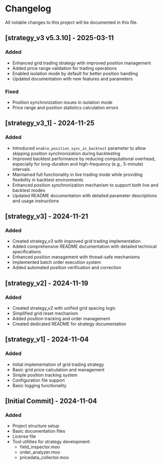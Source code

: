 # Changelog

All notable changes to this project will be documented in this file.

## [strategy_v3 v5.3.10] - 2025-03-11
### Added
- Enhanced grid trading strategy with improved position management
- Added price range validation for trading operations
- Enabled isolation mode by default for better position handling
- Updated documentation with new features and parameters
### Fixed
- Position synchronization issues in isolation mode
- Price range and position statistics calculation errors

## [strategy_v3_1] - 2024-11-25
### Added
- Introduced `enable_position_sync_in_backtest` parameter to allow skipping position synchronization during backtesting
- Improved backtest performance by reducing computational overhead, especially for long-duration and high-frequency (e.g., 5-minute) intervals
- Maintained full functionality in live trading mode while providing flexibility in backtest environments
- Enhanced position synchronization mechanism to support both live and backtest modes
- Updated README documentation with detailed parameter descriptions and usage instructions

## [strategy_v3] - 2024-11-21
### Added
- Created strategy_v3 with improved grid trading implementation
- Added comprehensive README documentation with detailed technical specifications
- Enhanced position management with thread-safe mechanisms
- Implemented batch order execution system
- Added automated position verification and correction

## [strategy_v2] - 2024-11-19
### Added
- Created strategy_v2 with unified grid spacing logic
- Simplified grid reset mechanism
- Added position tracking and order management
- Created dedicated README for strategy documentation

## [strategy_v1] - 2024-11-04
### Added
- Initial implementation of grid trading strategy
- Basic grid price calculation and management
- Simple position tracking system
- Configuration file support
- Basic logging functionality

## [Initial Commit] - 2024-11-04
### Added
- Project structure setup
- Basic documentation files
- License file
- Tool utilities for strategy development:
  - field_inspector.moo
  - order_analyzer.moo
  - pricedata_collector.moo